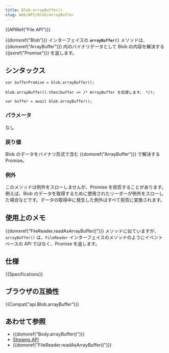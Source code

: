 ```yaml
---
title: Blob.arrayBuffer()
slug: Web/API/Blob/arrayBuffer
---
```


{{APIRef("File API")}}

{{domxref("Blob")}} インターフェイスの **`arrayBuffer()`** メソッドは、{{domxref("ArrayBuffer")}} 内のバイナリデータとして Blob の内容を解決する {{jsxref("Promise")}} を返します。

## シンタックス

```
var bufferPromise = blob.arrayBuffer();

blob.arrayBuffer().then(buffer => /* ArrayBuffer を処理します。 */);

var buffer = await blob.arrayBuffer();
```

### パラメータ

なし

### 戻り値

Blob のデータをバイナリ形式で含む {{domxref("ArrayBuffer")}} で解決する Promise。

### 例外

このメソッドは例外をスローしませんが、Promise を拒否することがあります。例えば、Blob のデータを取得するために使用されたリーダーが例外をスローした場合などです。データの取得中に発生した例外はすべて拒否に変換されます。

## 使用上のメモ

{{domxref("FileReader.readAsArrayBuffer()")}} メソッドに似ていますが、`arrayBuffer()` は、`FileReader` インターフェイスのメソッドのようにイベントベースの API ではなく、Promise を返します。

## 仕様

{{Specifications}}

## ブラウザの互換性

{{Compat("api.Blob.arrayBuffer")}}

## あわせて参照

- {{domxref("Body.arrayBuffer()")}}
- [Streams API](/ja/docs/Web/API/Streams_API)
- {{domxref("FileReader.readAsArrayBuffer()")}}
